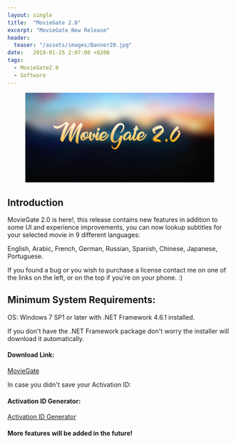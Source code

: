 ```yaml
---
layout: single
title:  "MovieGate 2.0"
excerpt: "MovieGate New Release"
header:
  teaser: "/assets/images/Banner20.jpg"
date:   2019-01-25 2:07:00 +0200
tags:
  - MovieGate2.0 
  - Software
---
```

 
<figure>
	<a href=""><img src="/assets/images/Banner20.jpg"></a>
</figure>

## Introduction


MovieGate 2.0 is here!, this release contains new features in addition to some UI and experience improvements,
you can now lookup subtitles for your selected movie in 9 different languages:

English, 
Arabic, 
French, 
German, 
Russian, 
Spanish, 
Chinese, 
Japanese, 
Portuguese.

If you found a bug or you wish to purchase a license contact me on one of the links on the left, or on the top if you're on your phone. :)

## Minimum System Requirements:

OS: Windows 7 SP1 or later with .NET Framework 4.6.1 installed.

If you don't have the .NET Framework package don't worry the installer will download it automatically.


#### Download Link:


[MovieGate](https://github.com/hmz777/MovieGate/releases/download/2.0/MovieGateSetup.exe)


In case you didn't save your Activation ID:

#### Activation ID Generator:

[Activation ID Generator](https://github.com/hmz777/MovieGate/releases/download/1.0/Activation.ID.Generator.exe)

#### More features will be added in the future!






